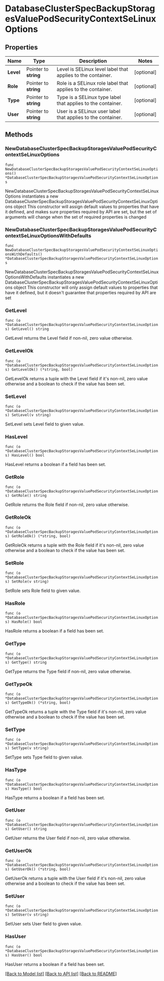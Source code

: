 # DatabaseClusterSpecBackupStoragesValuePodSecurityContextSeLinuxOptions

## Properties

Name | Type | Description | Notes
------------ | ------------- | ------------- | -------------
**Level** | Pointer to **string** | Level is SELinux level label that applies to the container. | [optional] 
**Role** | Pointer to **string** | Role is a SELinux role label that applies to the container. | [optional] 
**Type** | Pointer to **string** | Type is a SELinux type label that applies to the container. | [optional] 
**User** | Pointer to **string** | User is a SELinux user label that applies to the container. | [optional] 

## Methods

### NewDatabaseClusterSpecBackupStoragesValuePodSecurityContextSeLinuxOptions

`func NewDatabaseClusterSpecBackupStoragesValuePodSecurityContextSeLinuxOptions() *DatabaseClusterSpecBackupStoragesValuePodSecurityContextSeLinuxOptions`

NewDatabaseClusterSpecBackupStoragesValuePodSecurityContextSeLinuxOptions instantiates a new DatabaseClusterSpecBackupStoragesValuePodSecurityContextSeLinuxOptions object
This constructor will assign default values to properties that have it defined,
and makes sure properties required by API are set, but the set of arguments
will change when the set of required properties is changed

### NewDatabaseClusterSpecBackupStoragesValuePodSecurityContextSeLinuxOptionsWithDefaults

`func NewDatabaseClusterSpecBackupStoragesValuePodSecurityContextSeLinuxOptionsWithDefaults() *DatabaseClusterSpecBackupStoragesValuePodSecurityContextSeLinuxOptions`

NewDatabaseClusterSpecBackupStoragesValuePodSecurityContextSeLinuxOptionsWithDefaults instantiates a new DatabaseClusterSpecBackupStoragesValuePodSecurityContextSeLinuxOptions object
This constructor will only assign default values to properties that have it defined,
but it doesn't guarantee that properties required by API are set

### GetLevel

`func (o *DatabaseClusterSpecBackupStoragesValuePodSecurityContextSeLinuxOptions) GetLevel() string`

GetLevel returns the Level field if non-nil, zero value otherwise.

### GetLevelOk

`func (o *DatabaseClusterSpecBackupStoragesValuePodSecurityContextSeLinuxOptions) GetLevelOk() (*string, bool)`

GetLevelOk returns a tuple with the Level field if it's non-nil, zero value otherwise
and a boolean to check if the value has been set.

### SetLevel

`func (o *DatabaseClusterSpecBackupStoragesValuePodSecurityContextSeLinuxOptions) SetLevel(v string)`

SetLevel sets Level field to given value.

### HasLevel

`func (o *DatabaseClusterSpecBackupStoragesValuePodSecurityContextSeLinuxOptions) HasLevel() bool`

HasLevel returns a boolean if a field has been set.

### GetRole

`func (o *DatabaseClusterSpecBackupStoragesValuePodSecurityContextSeLinuxOptions) GetRole() string`

GetRole returns the Role field if non-nil, zero value otherwise.

### GetRoleOk

`func (o *DatabaseClusterSpecBackupStoragesValuePodSecurityContextSeLinuxOptions) GetRoleOk() (*string, bool)`

GetRoleOk returns a tuple with the Role field if it's non-nil, zero value otherwise
and a boolean to check if the value has been set.

### SetRole

`func (o *DatabaseClusterSpecBackupStoragesValuePodSecurityContextSeLinuxOptions) SetRole(v string)`

SetRole sets Role field to given value.

### HasRole

`func (o *DatabaseClusterSpecBackupStoragesValuePodSecurityContextSeLinuxOptions) HasRole() bool`

HasRole returns a boolean if a field has been set.

### GetType

`func (o *DatabaseClusterSpecBackupStoragesValuePodSecurityContextSeLinuxOptions) GetType() string`

GetType returns the Type field if non-nil, zero value otherwise.

### GetTypeOk

`func (o *DatabaseClusterSpecBackupStoragesValuePodSecurityContextSeLinuxOptions) GetTypeOk() (*string, bool)`

GetTypeOk returns a tuple with the Type field if it's non-nil, zero value otherwise
and a boolean to check if the value has been set.

### SetType

`func (o *DatabaseClusterSpecBackupStoragesValuePodSecurityContextSeLinuxOptions) SetType(v string)`

SetType sets Type field to given value.

### HasType

`func (o *DatabaseClusterSpecBackupStoragesValuePodSecurityContextSeLinuxOptions) HasType() bool`

HasType returns a boolean if a field has been set.

### GetUser

`func (o *DatabaseClusterSpecBackupStoragesValuePodSecurityContextSeLinuxOptions) GetUser() string`

GetUser returns the User field if non-nil, zero value otherwise.

### GetUserOk

`func (o *DatabaseClusterSpecBackupStoragesValuePodSecurityContextSeLinuxOptions) GetUserOk() (*string, bool)`

GetUserOk returns a tuple with the User field if it's non-nil, zero value otherwise
and a boolean to check if the value has been set.

### SetUser

`func (o *DatabaseClusterSpecBackupStoragesValuePodSecurityContextSeLinuxOptions) SetUser(v string)`

SetUser sets User field to given value.

### HasUser

`func (o *DatabaseClusterSpecBackupStoragesValuePodSecurityContextSeLinuxOptions) HasUser() bool`

HasUser returns a boolean if a field has been set.


[[Back to Model list]](../README.md#documentation-for-models) [[Back to API list]](../README.md#documentation-for-api-endpoints) [[Back to README]](../README.md)


